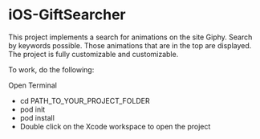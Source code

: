 # iOS-GiftSearcher
This project implements a search for animations on the site Giphy. Search by keywords possible. Those animations that are in the top are displayed. The project is fully customizable and customizable.

To work, do the following: 

Open Terminal
- cd PATH_TO_YOUR_PROJECT_FOLDER
- pod init
- pod install
- Double click on the Xcode workspace to open the project
